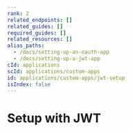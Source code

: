 ```yaml
---
rank: 2
related_endpoints: []
related_guides: []
required_guides: []
related_resources: []
alias_paths:
  - /docs/setting-up-an-oauth-app
  - /docs/setting-up-a-jwt-app
cId: applications
scId: applications/custom-apps
id: applications/custom-apps/jwt-setup
isIndex: false
---
```


# Setup with JWT
